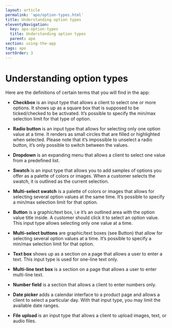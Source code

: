 ```yaml
---
layout: article
permalink: 'apo/option-types.html'
title: Understanding option types
eleventyNavigation:
  key: apo-option-types
  title: Understanding option types
  parent: apo
section: using-the-app
tags: apo
sortOrder: 3
---
```


# Understanding option types

Here are the definitions of certain terms that you will find in the app:

- **Checkbox** is an input type that allows a client to select one or more options. It shows up as a square box that is supposed to be ticked/checked to be activated. It’s possible to specify the min/max selection limit for that type of option.

- **Radio button** is an input type that allows for selecting only one option value at a time. It renders as small circles that are filled or highlighted when selected. Please note that it’s impossible to unselect a radio button, it’s only possible to switch between the values.

- **Dropdown** is an expanding menu that allows a client to select one value from a predefined list.

- **Swatch** is an input type that allows you to add samples of options you offer as a palette of colors or images. When a customer selects the swatch, it is outlined as the current selection.

- **Multi-select swatch** is a palette of colors or images that allows for selecting several option values at the same time. It’s possible to specify a min/max selection limit for that option.

- **Button** is a graphic/text box, i.e it’s an outlined area with the option value title inside. A customer should click it to select an option value. This input type allows selecting only one value at a time.

- **Multi-select buttons** are graphic/text boxes (see Button) that allow for selecting several option values at a time. It’s possible to specify a min/max selection limit for that option.

- **Text box** shows up as a section on a page that allows a user to enter a text. This input type is used for one-line text only.

- **Multi-line text box** is a section on a page that allows a user to enter multi-line text.

- **Number field** is a section that allows a client to enter numbers only.

- **Date picker** adds a calendar interface to a product page and allows a client to select a particular day. With that input type, you may limit the available date ranges.

- **File upload** is an input type that allows a client to upload images, text, or audio files.
